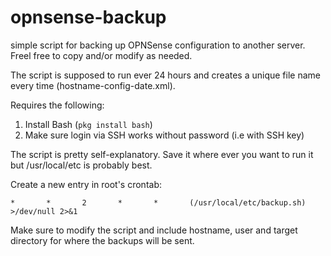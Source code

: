# opnsense-backup
simple script for backing up OPNSense configuration to another server. Freel free to copy and/or modify as needed. 

The script is supposed to run ever 24 hours and creates a unique file name every time (hostname-config-date.xml). 

Requires the following: 

1. Install Bash (```pkg install bash```)
2. Make sure login via SSH works without password (i.e with SSH key)

The script is pretty self-explanatory.  Save it where ever you want to run it but /usr/local/etc is probably best. 

Create a new entry in root's crontab: 

```*       *       2       *       *       (/usr/local/etc/backup.sh) >/dev/null 2>&1```

Make sure to modify the script and include hostname, user and target directory for where the backups will be sent. 


